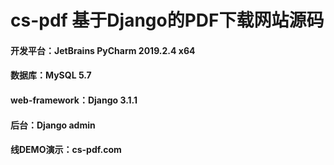 # cs-pdf 基于Django的PDF下载网站源码
#### 开发平台：JetBrains PyCharm 2019.2.4 x64
#### 数据库：MySQL 5.7
#### web-framework：Django 3.1.1
#### 后台：Django admin
#### 线DEMO演示：cs-pdf.com
